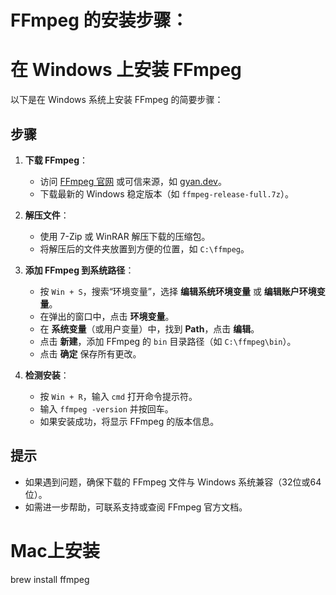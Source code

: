 # FFmpeg 的安装步骤：


# 在 Windows 上安装 FFmpeg

以下是在 Windows 系统上安装 FFmpeg 的简要步骤：

## 步骤

1. **下载 FFmpeg**：
   - 访问 [FFmpeg 官网](https://ffmpeg.org/download.html) 或可信来源，如 [gyan.dev](https://www.gyan.dev/ffmpeg/builds/)。
   - 下载最新的 Windows 稳定版本（如 `ffmpeg-release-full.7z`）。

2. **解压文件**：
   - 使用 7-Zip 或 WinRAR 解压下载的压缩包。
   - 将解压后的文件夹放置到方便的位置，如 `C:\ffmpeg`。

3. **添加 FFmpeg 到系统路径**：
   - 按 `Win + S`，搜索“环境变量”，选择 **编辑系统环境变量** 或 **编辑账户环境变量**。
   - 在弹出的窗口中，点击 **环境变量**。
   - 在 **系统变量**（或用户变量）中，找到 **Path**，点击 **编辑**。
   - 点击 **新建**，添加 FFmpeg 的 `bin` 目录路径（如 `C:\ffmpeg\bin`）。
   - 点击 **确定** 保存所有更改。

4. **检测安装**：
   - 按 `Win + R`，输入 `cmd` 打开命令提示符。
   - 输入 `ffmpeg -version` 并按回车。
   - 如果安装成功，将显示 FFmpeg 的版本信息。

## 提示
- 如果遇到问题，确保下载的 FFmpeg 文件与 Windows 系统兼容（32位或64位）。
- 如需进一步帮助，可联系支持或查阅 FFmpeg 官方文档。



# Mac上安装

brew install ffmpeg